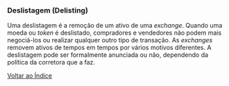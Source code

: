 ### Deslistagem (Delisting)

Uma deslistagem é a remoção de um ativo de uma _exchange_. Quando uma moeda ou _token_ é deslistado, compradores e vendedores não podem mais negociá-los ou realizar qualquer outro tipo de transação. As _exchanges_ removem ativos de tempos em tempos por vários motivos diferentes. A deslistagem pode ser formalmente anunciada ou não, dependendo da política da corretora que a faz.

[Voltar ao Índice](../)